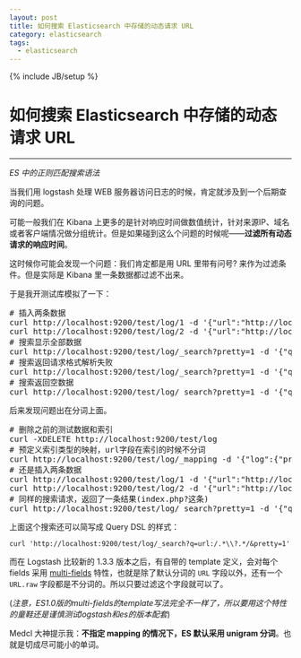 ```yaml
---
layout: post
title: 如何搜索 Elasticsearch 中存储的动态请求 URL
category: elasticsearch
tags:
  - elasticsearch
---
```

{% include JB/setup %}
# 如何搜索 Elasticsearch 中存储的动态请求 URL
---
*ES 中的正则匹配搜索语法*

当我们用 logstash 处理 WEB 服务器访问日志的时候，肯定就涉及到一个后期查询的问题。

可能一般我们在 Kibana 上更多的是针对响应时间做数值统计，针对来源IP、域名或者客户端情况做分组统计。但是如果碰到这么个问题的时候呢——**过滤所有动态请求的响应时间**。

这时候你可能会发现一个问题：我们肯定都是用 URL 里带有问号? 来作为过滤条件。但是实际是 Kibana 里一条数据都过滤不出来。

于是我开测试库模拟了一下：

<pre class="prettyprint linenums">
# 插入两条数据
curl http://localhost:9200/test/log/1 -d '{"url":"http://locahost/index.html"}'
curl http://localhost:9200/test/log/2 -d '{"url":"http://locahost/index.php?key=value"}'
# 搜索显示全部数据
curl http://localhost:9200/test/log/_search?pretty=1 -d '{"query":{"regexp":{"url":{"value":".*"}}}}'
# 搜索返回请求格式解析失败
curl http://localhost:9200/test/log/_search?pretty=1 -d '{"query":{"regexp":{"url":{"value":"\?.*"}}}}'
# 搜索返回空数据
curl http://localhost:9200/test/log/_search?pretty=1 -d '{"query":{"regexp":{"url":{"value":".*\\?.*"}}}}'
</pre>

后来发现问题出在分词上面。

<pre class="prettyprint linenums">
# 删除之前的测试数据和索引
curl -XDELETE http://localhost:9200/test/log
# 预定义索引类型的映射，url字段在索引的时候不分词
curl http://localhost:9200/test/log/_mapping -d '{"log":{"properties":{"url":{"index":"not_analyzed","type":"string"}}}}'
# 还是插入两条数据
curl http://localhost:9200/test/log/1 -d '{"url":"http://locahost/index.html"}'
curl http://localhost:9200/test/log/2 -d '{"url":"http://locahost/index.php?key=value"}'
# 同样的搜索请求，返回了一条结果(index.php?这条)
curl http://localhost:9200/test/log/_search?pretty=1 -d '{"query":{"regexp":{"url":{"value":".*\\?.*"}}}}'
</pre>

上面这个搜索还可以简写成 Query DSL 的样式：

    curl 'http://localhost:9200/test/log/_search?q=url:/.*\\?.*/&pretty=1'

而在 Logstash 比较新的 1.3.3 版本之后，有自带的 template 定义，会对每个 fields 采用 [multi-fields](http://www.elasticsearch.org/guide/en/elasticsearch/reference/current/_multi_fields.html) 特性，也就是除了默认分词的 `URL` 字段以外，还有一个 `URL.raw` 字段都是不分词的。所以只要过滤这个字段就可以了。

(*注意，ES1.0版的multi-fields的template写法完全不一样了，所以要用这个特性的童鞋还是谨慎测试logstash和es的版本配套*)

Medcl 大神提示我：**不指定 mapping 的情况下，ES 默认采用 unigram 分词**。也就是切成尽可能小的单词。
